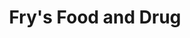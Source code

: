 ---
title: "Fry's Food and Drug"
url: /scottsdale/frys-food-and-drug-north-hayden-road/
shop: supermarket
---